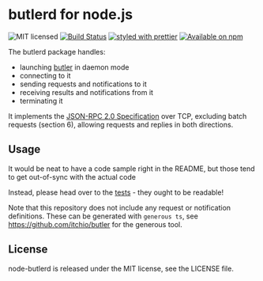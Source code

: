 # butlerd for node.js

![MIT licensed](https://img.shields.io/badge/license-MIT-blue.svg)
[![Build Status](https://travis-ci.org/itchio/node-butlerd.svg?branch=master)](https://travis-ci.org/itchio/node-butlerd)
[![styled with prettier](https://img.shields.io/badge/styled_with-prettier-ff69b4.svg)](https://github.com/prettier/prettier)
[![Available on npm](https://img.shields.io/npm/v/butlerd.svg)](https://www.npmjs.com/package/butlerd)

The butlerd package handles:

  * launching [butler](https://itch.io/docs/butler) in daemon mode
  * connecting to it
  * sending requests and notifications to it
  * receiving results and notifications from it
  * terminating it

It implements the [JSON-RPC 2.0 Specification](http://www.jsonrpc.org/specification)
over TCP, excluding batch requests (section 6), allowing requests and replies in both
directions.

## Usage

It would be neat to have a code sample right in the README, but those tend to
get out-of-sync with the actual code

Instead, please head over to the [tests](https://github.com/itchio/node-butlerd/tree/master/src/tests) - they ought to be readable!

Note that this repository does not include any request or notification definitions.
These can be generated with `generous ts`, see <https://github.com/itchio/butler> for
the generous tool.

## License

node-butlerd is released under the MIT license, see the LICENSE file.
